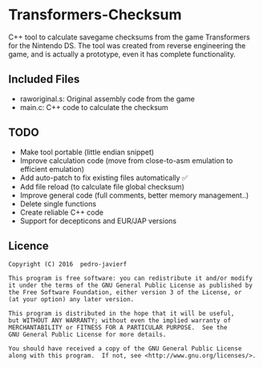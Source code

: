 # Transformers-Checksum
C++ tool to calculate savegame checksums from the game Transformers for the Nintendo DS.
The tool was created from reverse engineering the game, and is actually a prototype, even it
has complete functionality.

## Included Files
- raworiginal.s: Original assembly code from the game
- main.c: C++ code to calculate the checksum

## TODO
- Make tool portable (little endian snippet)
- Improve calculation code (move from close-to-asm emulation to efficient emulation)
- Add auto-patch to fix existing files automatically :white_check_mark:
- Add file reload (to calculate file global checksum)
- Improve general code (full comments, better memory management..)
- Delete single functions
- Create reliable C++ code
- Support for decepticons and EUR/JAP versions


## Licence
    Copyright (C) 2016  pedro-javierf
	
    This program is free software: you can redistribute it and/or modify
    it under the terms of the GNU General Public License as published by
    the Free Software Foundation, either version 3 of the License, or
    (at your option) any later version.

    This program is distributed in the hope that it will be useful,
    but WITHOUT ANY WARRANTY; without even the implied warranty of
    MERCHANTABILITY or FITNESS FOR A PARTICULAR PURPOSE.  See the
    GNU General Public License for more details.

    You should have received a copy of the GNU General Public License
    along with this program.  If not, see <http://www.gnu.org/licenses/>.
